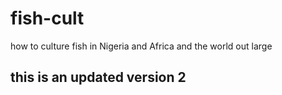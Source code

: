 # fish-cult
how to culture fish
in Nigeria and Africa and the world out large 
## this is an updated version 2
